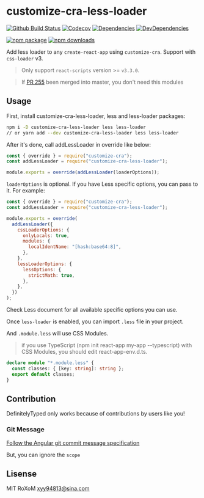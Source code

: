 # customize-cra-less-loader

[![Github Build Status](https://github.com/xyy94813/customize-cra-less-loader/workflows/Test%20And%20Build/badge.svg)](https://github.com/xyy94813/customize-cra-less-loader/actions?query=workflow%3A%22Test+And+Build%22)
[![Codecov](https://img.shields.io/codecov/c/github/xyy94813/customize-cra-less-loader/master.svg?style=flat-square)](https://codecov.io/gh/xyy94813/customize-cra-less-loader/branch/master)
[![Dependencies](https://img.shields.io/david/xyy94813/customize-cra-less-loader.svg)](https://david-dm.org/xyy94813/customize-cra-less-loader)
[![DevDependencies](https://img.shields.io/david/dev/xyy94813/customize-cra-less-loader.svg)](https://david-dm.org/xyy94813/customize-cra-less-loader?type=dev)

[![npm package](https://img.shields.io/npm/v/customize-cra-less-loader.svg?style=flat-square)](https://www.npmjs.org/package/customize-cra-less-loader)
[![npm downloads](https://img.shields.io/npm/dm/customize-cra-less-loader.svg?style=flat-square)](http://npmjs.com/customize-cra-less-loader)

Add less loader to any `create-react-app` using `customize-cra`.
Support with `css-loader` v3.

> Only support `react-scripts` version >= `v3.3.0`.

> If [PR 255](https://github.com/arackaf/customize-cra/pull/255) been merged into master,
> you don't need this modules

## Usage

First, install customize-cra-less-loader, less and less-loader packages:

```sh
npm i -D customize-cra-less-loader less less-loader
// or yarn add --dev customize-cra-less-loader less less-loader
```

After it's done, call addLessLoader in override like below:

```js
const { override } = require("customize-cra");
const addLessLoader = require("customize-cra-less-loader");

module.exports = override(addLessLoader(loaderOptions));
```

`loaderOptions` is optional. If you have Less specific options, you can pass to it. For example:

```js
const { override } = require("customize-cra");
const addLessLoader = require("customize-cra-less-loader");

module.exports = override(
  addLessLoader({
    cssLoaderOptions: {
      onlyLocals: true,
      modules: {
        localIdentName: "[hash:base64:8]",
      },
    },
    lessLoaderOptions: {
      lessOptions: {
        strictMath: true,
      },
    },
  })
);
```

Check Less document for all available specific options you can use.

Once `less-loader` is enabled, you can import `.less` file in your project.

And `.module.less` will use CSS Modules.

> if you use TypeScript (npm init react-app my-app --typescript) with CSS Modules, you should edit react-app-env.d.ts.

```ts
declare module "*.module.less" {
  const classes: { [key: string]: string };
  export default classes;
}
```

## Contribution

DefinitelyTyped only works because of contributions by users like you!

### Git Message

[Follow the Angular git commit message specification](https://github.com/angular/angular.js/blob/master/DEVELOPERS.md#commits)

But, you can ignore the `scope`

## Lisense

MIT RoXoM <xyy94813@sina.com>
